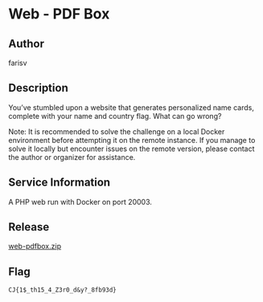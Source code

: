 # Web - PDF Box

## Author
farisv

## Description
You’ve stumbled upon a website that generates personalized name cards, complete with your name and country flag. What can go wrong?

Note: It is recommended to solve the challenge on a local Docker environment before attempting it on the remote instance. If you manage to solve it locally but encounter issues on the remote version, please contact the author or organizer for assistance.

## Service Information
A PHP web run with Docker on port 20003.

## Release
[web-pdfbox.zip](release/web-pdfbox.zip)

## Flag
`CJ{1$_th15_4_Z3r0_d&y?_8fb93d}`